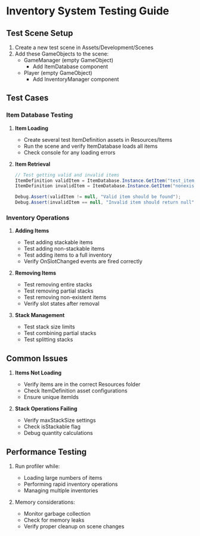 # Inventory System Testing Guide

## Test Scene Setup

1. Create a new test scene in Assets/Development/Scenes
2. Add these GameObjects to the scene:
   - GameManager (empty GameObject)
     - Add ItemDatabase component
   - Player (empty GameObject)
     - Add InventoryManager component

## Test Cases

### Item Database Testing

1. **Item Loading**
   - Create several test ItemDefinition assets in Resources/Items
   - Run the scene and verify ItemDatabase loads all items
   - Check console for any loading errors

2. **Item Retrieval**
   ```csharp
   // Test getting valid and invalid items
   ItemDefinition validItem = ItemDatabase.Instance.GetItem("test_item_1");
   ItemDefinition invalidItem = ItemDatabase.Instance.GetItem("nonexistent_item");
   
   Debug.Assert(validItem != null, "Valid item should be found");
   Debug.Assert(invalidItem == null, "Invalid item should return null");
   ```

### Inventory Operations

1. **Adding Items**
   - Test adding stackable items
   - Test adding non-stackable items
   - Test adding items to a full inventory
   - Verify OnSlotChanged events are fired correctly

2. **Removing Items**
   - Test removing entire stacks
   - Test removing partial stacks
   - Test removing non-existent items
   - Verify slot states after removal

3. **Stack Management**
   - Test stack size limits
   - Test combining partial stacks
   - Test splitting stacks

## Common Issues

1. **Items Not Loading**
   - Verify items are in the correct Resources folder
   - Check ItemDefinition asset configurations
   - Ensure unique itemIds

2. **Stack Operations Failing**
   - Verify maxStackSize settings
   - Check isStackable flag
   - Debug quantity calculations

## Performance Testing

1. Run profiler while:
   - Loading large numbers of items
   - Performing rapid inventory operations
   - Managing multiple inventories

2. Memory considerations:
   - Monitor garbage collection
   - Check for memory leaks
   - Verify proper cleanup on scene changes